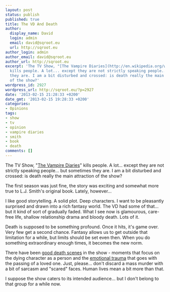 ```yaml
---
layout: post
status: publish
published: true
title: The VD And Death
author:
  display_name: David
  login: admin
  email: david@sqroot.eu
  url: http://sqroot.eu
author_login: admin
author_email: david@sqroot.eu
author_url: http://sqroot.eu
excerpt: 'The TV Show, "[The Vampire Diaries](http://en.wikipedia.org/wiki/The_Vampire_Diaries)"
  kills people. A lot... except they are not strictly speaking people... but sometimes
  they are. I am a bit disturbed and crossed: is death really the main attraction
  of the show?'
wordpress_id: 2927
wordpress_url: http://sqroot.eu/?p=2927
date: '2013-02-15 21:28:33 +0200'
date_gmt: '2013-02-15 19:28:33 +0200'
categories:
- Opinions
tags:
- show
- tv
- opinion
- vampire diaries
- smith
- book
- death
comments: []
---
```

<p>The TV Show, "<a href="http://en.wikipedia.org/wiki/The_Vampire_Diaries">The Vampire Diaries</a>" kills people. A lot... except they are not strictly speaking people... but sometimes they are. I am a bit disturbed and crossed: is death really the main attraction of the show?</p>
<p>The first season was just fine, the story was exciting and somewhat more true to L.J. Smith's original book. Lately, however...</p>
<p>I like good storytelling. A solid plot. Deep characters. I want to be pleasantly surprised and drawn into a rich fantasy world. The VD had some of that... but it kind of sort of gradually faded. What I see now is glamourous, care-free life, shallow relationship drama and bloody death. Lots of it.</p>
<p>Death is supposed to be something profound. Once it hits, it's game over. Very few get a second chance. Fantasy allows us to get outside that limitation for a while, but limits should be set even then. When you do something extraordinary enough times, it becomes the new norm.</p>
<p>There have been <a href="http://www.youtube.com/watch?v=lHV8-q23Lis">good death scenes</a> in the show - moments that focus on the dying character as a person and the <a href="http://www.youtube.com/watch?v=3CvHMGR8HYk">emotional trauma</a> that goes with the passing of a loved one. Just, please... don't discard a mass murder with a bit of sarcasm and "scared" faces. Human lives mean a bit more than that.</p>
<p>I suppose the show caters to its intended audience... but I don't belong to that group for a while now.</p>
